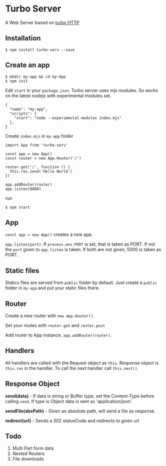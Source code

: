 # Turbo Server
A Web Server based on [turbo HTTP](https://www.npmjs.com/package/turbo-http)

## Installation

```
$ npm install turbo-serv --save
```

## Create an app

```
$ mkdir my-app && cd my-App
$ npm init
```

Edit `start` in your `package.json`. Turbo server uses mjs modules. So works on
the latest nodejs with experimental modules set.

```
{
  "name": "my-app",
  "scripts": {
    "start": "node --experimental-modules index.mjs"
  },
}
```

Create `index.mjs` in `my-app` folder
```
import App from 'turbo-serv'

const app = new App()
const router = new App.Router('/')

router.get('/', function () {
  this.res.send('Hello World')
})

app.addRouter(router)
app.listen(8080)
```

run
```
$ npm start
```

## App

`const app = new App()` creates a new app.

`app.listen(port)`. If `process.env.PORT` is set, that is taken as PORT. If not
the `port` given to `app.listen` is taken. If both are not given, 5000 is taken as PORT.

## Static files

Statics files are served from `public` folder by default. Just create a `public` folder
in `my-app` and put your static files there.

## Router

Create a new router with `new App.Router()`.

Set your routes with `router.get` and `router.post`

Add router to App instance. `app.addRouter(router)`.

## Handlers

All handlers are called with the Request object as `this`. Response object is
`this.res` in the handler. To call the next handler call `this.next()`.

## Response Object

**send(data)** - If data is string or Buffer type, set the Content-Type before calling `send`. If type is Object data is sent as 'application/json'.

**sendFile(absPath)** - Given an absolute path, will send a file as response.

**redirect(url)** - Sends a 302 statusCode and redirects to given url

## Todo

1. Multi Part form data
4. Nested Routers
5. File downloads

